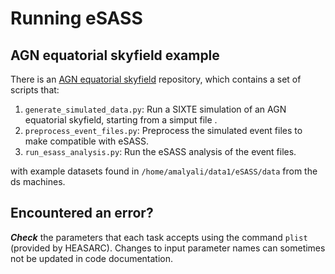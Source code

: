 # Running eSASS
## AGN equatorial skyfield example

There is an [AGN equatorial skyfield](../../scripts/agn_equatorial_skyfield) repository, which contains a set of scripts
that:

1. ```generate_simulated_data.py```: Run a SIXTE simulation of an AGN equatorial skyfield, starting from a simput file .
2. ```preprocess_event_files.py```: Preprocess the simulated event files to make compatible with eSASS.
3. ```run_esass_analysis.py```: Run the eSASS analysis of the event files.

with example datasets found in ```/home/amalyali/data1/eSASS/data``` from the ds machines. 


## Encountered an error?
***Check*** the parameters that each task accepts using the command ```plist``` (provided by HEASARC). Changes to input 
parameter names can sometimes not be updated in code documentation.

